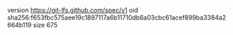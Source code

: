 version https://git-lfs.github.com/spec/v1
oid sha256:f653fbc575aee19c1897117a6b11710db6a03cbc61acef899ba3384a2664b119
size 675
